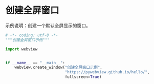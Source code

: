 # 创建全屏窗口

示例说明：创建一个默认全屏显示的窗口。

``` python
# -*- coding: utf-8 -*-
"""创建全屏窗口示例"""

import webview


if __name__ == "__main__":
    webview.create_window("创建全屏窗口示例",
                          "https://pywebview.github.io/hello/",
                          fullscreen=True)
```